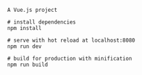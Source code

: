 `A Vue.js project`


```
# install dependencies
npm install

# serve with hot reload at localhost:8080
npm run dev

# build for production with minification
npm run build
```
